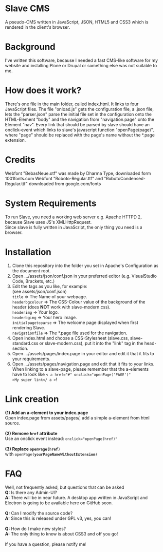 # Slave CMS
A pseudo-CMS written in JavaScript, JSON, HTML5 and CSS3 which is rendered in the client's browser.

# Background
I've written this software, because I needed a fast CMS-like software for my website
and installing Plone or Drupal or something else was not suitable to me.

# How does it work?
There's one file in the main folder, called index.html. It links to four JavaScript files.
The file "onload.js" gets the configuration file, a .json file, lets the "parser.json" parse
the initial file set in the configuration onto the HTML-Element "body" and the navigation
from "navigation.page" onto the Element "nav". Every link that should be parsed by slave
should have an onclick-event which links to slave's javascript function "openPage(page)",
where "page" should be replaced with the page's name without the *.page extension.

# Credits
Webfont "BebasNeue.otf" was made by Dharma Type, downloaded form 1001fonts.com
Webfont "Roboto-Regular.ttf" and "RobotoCondensed-Regular.ttf" downloaded from google.com/fonts

# System Requirements
<span style="text-decoration:striketrough">To run Slave, you need a working web server e.g. Apache HTTPD 2, because Slave uses JS's XMLHttpRequest.</span><br>
Since slave is fully written in JavaScript, the only thing you need is a browser.

# Installation
1. Clone this repository into the folder you set in Apache's Configuration as the document root.
2. Open .../assets/json/conf.json in your preferred editor (e.g. VisualStudio Code, Brackets, etc.)
3. Edit the tags as you like, for example:<br>
(see assets/json/conf.json)<br>
<code>title</code> => The Name of your webpage.<br>
<code>headerbgcolour</code> => The CSS-Colour value of the background of the header (does **NOT** work with slave-modern.css).<br>
<code>headerimg</code> => Your logo.<br>
<code>headerbgimg</code> => Your hero image.<br>
<code>initialpagetoparse</code> => The welcome page displayed when first rendering Slave.<br>
<code>navigationfile</code> => The *.page file used for the navigation.<br>
4. Open index.html and choose a CSS-Stylesheet (slave.css, slave-standard.css or slave-modern.css), put it into the "link" tag in the head-section.
5. Open .../assets/pages/index.page in your editor and edit it that it fits to your requirements.
6. Open .../assets/pages/navigation.page and edit that it fits to your links. When linking to a slave-page,
please remember that the a-elements have to look like <code>< a href="#" onclick="openPage('PAGE')" >My super link</ a ></code>!

# Link creation
**(1) Add an a-element to your index.page**<br>
Open index.page from assets/pages/, add a simple a-element from html source.<br><br>
**(2) Remove <code>href</code> attribute**<br>
Use an onclick event instead: <code>onclick="openPage(href)"</code><br><br>
**(3) Replace <code>openPage(href)</code>**<br>
with <code>openPage(**yourPageNameWithoutExtension**)</code>

# FAQ
Well, not frequently asked, but questions that can be asked<br>
**Q:** Is there any Admin-UI?<br>
**A:** <span style="text-decoration:strikethrough">There will be in near future.</span>
A desktop app written in JavaScript and Electron is going to be available here on GitHub soon.<br><br>
**Q:** Can I modify the source code?<br>
**A:** Since this is released under GPL v3, yes, you can!<br><br>
**Q:** How do I make new styles?<br>
**A:** The only thing to know is about CSS3 and off you go!<br><br>
If you have a question, please notify me!
